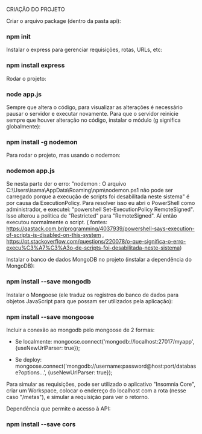 CRIAÇÃO DO PROJETO

Criar o arquivo package (dentro da pasta api):
### npm init

Instalar o express para gerenciar requisições, rotas, URLs, etc:
### npm install express

Rodar o projeto:
### node app.js

Sempre que altera o código, para visualizar as alterações é necessário pausar o servidor e executar novamente.
Para que o servidor reinicie sempre que houver alteração no código, instalar o módulo (g significa globalmente):
### npm install -g nodemon

Para rodar o projeto, mas usando o nodemon:
### nodemon app.js

Se nesta parte der o erro: "nodemon : O arquivo C:\Users\isama\AppData\Roaming\npm\nodemon.ps1 não pode ser carregado porque a execução de scripts foi desabilitada neste sistema" é por causa da ExecutionPolicy. Para resolver isso eu abri o PowerShell como administrador, e executei: "powershell Set-ExecutionPolicy RemoteSigned". Isso alterou a política de "Restricted" para "RemoteSigned". Aí então executou normalmente o script. ( fontes: https://qastack.com.br/programming/4037939/powershell-says-execution-of-scripts-is-disabled-on-this-system , https://pt.stackoverflow.com/questions/220078/o-que-significa-o-erro-execu%C3%A7%C3%A3o-de-scripts-foi-desabilitada-neste-sistema)

Instalar o banco de dados MongoDB no projeto (instalar a dependência do MongoDB):
### npm install --save mongodb

Instalar o Mongoose (ele traduz os registros do banco de dados para objetos JavaScript para que possam ser utilizados pela aplicação):
### npm install --save mongoose

Incluir a conexão ao mongodb pelo mongoose de 2 formas:
- Se localmente:
mongoose.connect('mongodb://localhost:27017/myapp', {useNewUrlParser: true});

- Se deploy:
mongoose.connect('mongodb://username:password@host:port/database?options...', {useNewUrlParser: true});

Para simular as requisições, pode ser utilizado o aplicativo "Insomnia Core", criar um Workspace, colocar o endereço do localhost com a rota (nesse caso "/metas"), e simular a requisição para ver o retorno.

Dependência que permite o acesso à API:
### npm install --save cors

